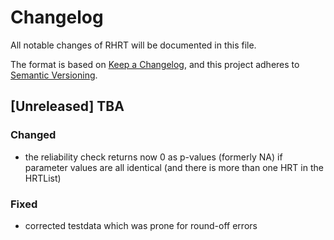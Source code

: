 # Changelog

All notable changes of RHRT will be documented in this file.

The format is based on [Keep a Changelog](https://keepachangelog.com/en/1.0.0/), and this project adheres to [Semantic Versioning](https://semver.org/spec/v2.0.0.html).


## [Unreleased] TBA

### Changed
- the reliability check returns now 0 as p-values (formerly NA) if parameter values are all identical (and there is more than one HRT in the HRTList)
### Fixed
- corrected testdata which was prone for round-off errors